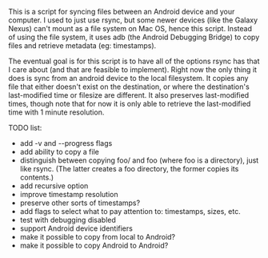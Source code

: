 This is a script for syncing files between an Android device and your
computer. I used to just use rsync, but some newer devices (like the
Galaxy Nexus) can't mount as a file system on Mac OS, hence this script.
Instead of using the file system, it uses adb (the Android Debugging
Bridge) to copy files and retrieve metadata (eg: timestamps).

The eventual goal is for this script is to have all of the options rsync
has that I care about (and that are feasible to implement).
Right now the only thing it does is sync from an android device to the
local filesystem. It copies any file that either doesn't exist on the
destination, or where the destination's last-modified time or filesize
are different. It also preserves last-modified times, though note that
for now it is only able to retrieve the last-modified time with 1 minute
resolution.

TODO list:

- add -v and --progress flags
- add ability to copy a file
- distinguish between copying foo/ and foo (where foo is a directory),
  just like rsync. (The latter creates a foo directory, the former
  copies its contents.)
- add recursive option
- improve timestamp resolution
- preserve other sorts of timestamps?
- add flags to select what to pay attention to: timestamps, sizes, etc.
- test with debugging disabled
- support Android device identifiers
- make it possible to copy from local to Android?
- make it possible to copy Android to Android?
